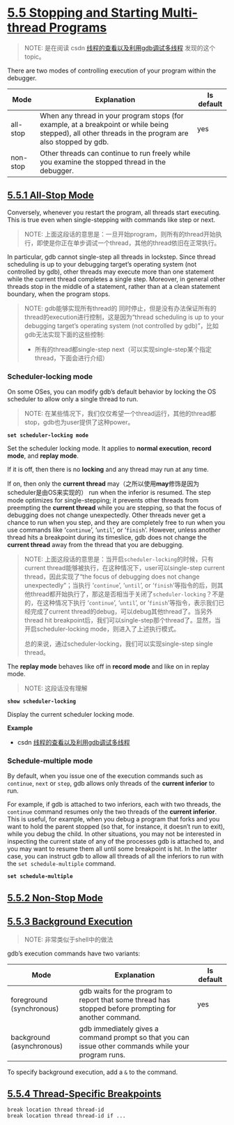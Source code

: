 # [5.5 Stopping and Starting Multi-thread Programs](https://sourceware.org/gdb/current/onlinedocs/gdb/Thread-Stops.html#Thread-Stops)

> NOTE: 是在阅读 csdn [线程的查看以及利用gdb调试多线程](https://blog.csdn.net/zhangye3017/article/details/80382496) 发现的这个topic。

There are two modes of controlling execution of your program within the debugger.

| Mode     | Explanation                                                  | Is default |
| -------- | ------------------------------------------------------------ | ---------- |
| all-stop | When any thread in your program stops (for example, at a breakpoint or while being stepped), all other threads in the program are also stopped by gdb. | yes        |
| non-stop | Other threads can continue to run freely while you examine the stopped thread in the debugger. |            |





## [5.5.1 All-Stop Mode](https://sourceware.org/gdb/current/onlinedocs/gdb/All_002dStop-Mode.html#All_002dStop-Mode)

Conversely, whenever you restart the program, all threads start executing. This is true even when single-stepping with commands like step or next.

> NOTE: 上面这段话的意思是：一旦开始program，则所有的thread开始执行，即使是你正在单步调试一个thread，其他的thread依旧在正常执行。

In particular, gdb cannot single-step all threads in lockstep. Since thread scheduling is up to your debugging target’s operating system (not controlled by gdb), other threads may execute more than one statement while the current thread completes a single step. Moreover, in general other threads stop in the middle of a statement, rather than at a clean statement boundary, when the program stops.

> NOTE: gdb能够实现所有thread的 同时停止，但是没有办法保证所有的thread的execution进行控制，这是因为“thread scheduling is up to your debugging target’s operating system (not controlled by gdb)”，比如gdb无法实现下面的这些控制:
>
> - 所有的thread都single-step next（可以实现single-step某个指定thread，下面会进行介绍）
>
>   

### Scheduler-locking mode

On some OSes, you can modify gdb’s default behavior by locking the OS scheduler to allow only a single thread to run.

> NOTE: 在某些情况下，我们仅仅希望一个thread运行，其他的thread都stop，gdb也为user提供了这种power。

**`set scheduler-locking mode`** 

Set the scheduler locking mode. It applies to **normal execution**, **record mode**, and **replay mode**. 

If it is off, then there is no **locking** and any thread may run at any time. 

If on, then only the **current thread** may（之所以使用**may**修饰是因为scheduler是由OS来实现的） run when the inferior is resumed. The step mode optimizes for single-stepping; it prevents other threads from preempting the **current thread** while you are stepping, so that the focus of debugging does not change unexpectedly. Other threads never get a chance to run when you step, and they are completely free to run when you use commands like ‘`continue`’, ‘`until`’, or ‘`finish`’. However, unless another thread hits a breakpoint during its timeslice, gdb does not change the **current thread** away from the thread that you are debugging. 

> NOTE: 上面这段话的意思是：当开启`scheduler-locking`的时候，只有current thread能够被执行，在这种情况下，user可以single-step current thread，因此实现了“the focus of debugging does not change unexpectedly”；当执行 ‘`continue`’, ‘`until`’, or ‘`finish`’等指令的后，则其他thread都开始执行了，那这是否相当于关闭了`scheduler-locking`？不是的，在这种情况下执行 ‘`continue`’, ‘`until`’, or ‘`finish`’等指令，表示我们已经完成了current thread的debug，可以debug其他thread了。当另外thread hit breakpoint后，我们可以single-step那个thread了。显然，当开启scheduler-locking mode，则进入了上述执行模式。
>
> 总的来说，通过scheduler-locking，我们可以实现single-step single thread。

The **replay mode** behaves like off in **record mode** and like on in replay mode.

> NOTE: 这段话没有理解

**`show scheduler-locking`** 

Display the current scheduler locking mode.

**Example**

- csdn [线程的查看以及利用gdb调试多线程](https://blog.csdn.net/zhangye3017/article/details/80382496)

### Schedule-multiple mode

By default, when you issue one of the execution commands such as `continue`, `next` or `step`, gdb allows only threads of the **current inferior** to run. 

For example, if gdb is attached to two inferiors, each with two threads, the `continue` command resumes only the two threads of the **current inferior**. This is useful, for example, when you debug a program that forks and you want to hold the parent stopped (so that, for instance, it doesn’t run to exit), while you debug the child. In other situations, you may not be interested in inspecting
the current state of any of the processes gdb is attached to, and you may want to resume them all until some breakpoint is hit. In the latter case, you can instruct gdb to allow all threads of all the inferiors to run with the `set schedule-multiple` command.

**`set schedule-multiple`** 

## [5.5.2 Non-Stop Mode](https://sourceware.org/gdb/onlinedocs/gdb/Non_002dStop-Mode.html#Non_002dStop-Mode)



## [5.5.3 Background Execution](https://sourceware.org/gdb/onlinedocs/gdb/Background-Execution.html#Background-Execution)

> NOTE: 非常类似于shell中的做法

gdb’s execution commands have two variants:

| Mode                      | Explanation                                                  | Is default |
| ------------------------- | ------------------------------------------------------------ | ---------- |
| foreground (synchronous)  | gdb waits for the program to report that some thread has stopped before prompting for another command. | yes        |
| background (asynchronous) | gdb immediately gives a command prompt so that you can issue other commands while your program runs. |            |

To specify background execution, add a `&` to the command.

## [5.5.4 Thread-Specific Breakpoints](https://sourceware.org/gdb/onlinedocs/gdb/Thread_002dSpecific-Breakpoints.html#Thread_002dSpecific-Breakpoints)



```shell
break location thread thread-id
break location thread thread-id if ...
```

